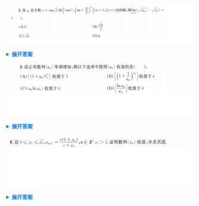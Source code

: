 ![image-20251011142046818](https://raw.githubusercontent.com/Xioaruan912/pic/main/image-20251011142046818.png)

<details>
  <summary style="font-weight: bold; color: #007bff;">展开答案</summary>
  <ul>    
  <li style="color: blue;">
  <img src="https://raw.githubusercontent.com/Xioaruan912/pic/main/image-20251011143120361.png" alt="公式图" style="height: 400px; vertical-align: middle;">
  </li>
    </ul>
</details>

![image-20251011143155885](https://raw.githubusercontent.com/Xioaruan912/pic/main/image-20251011143155885.png)
<details>
  <summary style="font-weight: bold; color: #007bff;">展开答案</summary>
  <ul>    
  <li style="color: blue;">
  <img src="https://raw.githubusercontent.com/Xioaruan912/pic/main/image-20251011143550369.png" alt="公式图" style="height: 400px; vertical-align: middle;">
  </li>
    </ul>
</details>

![image-20251011144609729](https://raw.githubusercontent.com/Xioaruan912/pic/main/image-20251011144609729.png)
<details>
  <summary style="font-weight: bold; color: #007bff;">展开答案</summary>
  <ul>    
  <li style="color: blue;">
  <img src="https://raw.githubusercontent.com/Xioaruan912/pic/main/image-20251011144617336.png" alt="公式图" style="height: 400px; vertical-align: middle;">
  </li>
    </ul>
</details>